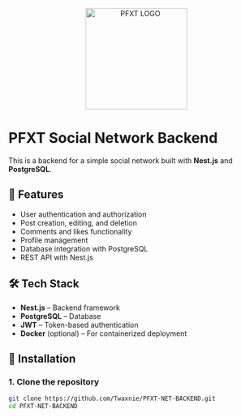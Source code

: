 <p align="center">
  <a href="http://pfxt.net/" target="blank"><img src="https://imgur.com/E0o0xU9" width="200" alt="PFXT LOGO" /></a>
</p>

# PFXT Social Network Backend

This is a backend for a simple social network built with **Nest.js** and **PostgreSQL**.

## 🚀 Features

- User authentication and authorization
- Post creation, editing, and deletion
- Comments and likes functionality
- Profile management
- Database integration with PostgreSQL
- REST API with Nest.js

## 🛠 Tech Stack

- **Nest.js** – Backend framework
- **PostgreSQL** – Database
- **JWT** – Token-based authentication
- **Docker** (optional) – For containerized deployment

## 📌 Installation

### 1. Clone the repository

```sh
git clone https://github.com/Twaxnie/PFXT-NET-BACKEND.git
cd PFXT-NET-BACKEND
```
